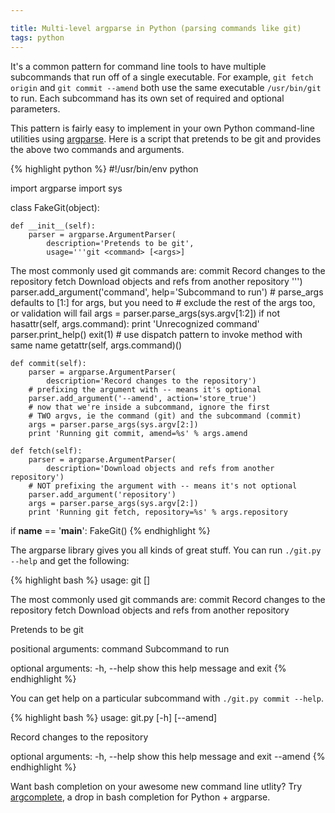 ```yaml
---

title: Multi-level argparse in Python (parsing commands like git)
tags: python
---
```


It's a common pattern for command line tools to have multiple subcommands that run off of a single executable. For example, `git fetch origin` and `git commit --amend` both use the same executable `/usr/bin/git` to run. Each subcommand has its own set of required and optional parameters.

This pattern is fairly easy to implement in your own Python command-line utilities using [argparse](http://docs.python.org/3.4/library/argparse.html). Here is a script that pretends to be git and provides the above two commands and arguments.

{% highlight python %}
#!/usr/bin/env python

import argparse
import sys


class FakeGit(object):

    def __init__(self):
        parser = argparse.ArgumentParser(
            description='Pretends to be git',
            usage='''git <command> [<args>]

The most commonly used git commands are:
   commit     Record changes to the repository
   fetch      Download objects and refs from another repository
''')
        parser.add_argument('command', help='Subcommand to run')
        # parse_args defaults to [1:] for args, but you need to
        # exclude the rest of the args too, or validation will fail
        args = parser.parse_args(sys.argv[1:2])
        if not hasattr(self, args.command):
            print 'Unrecognized command'
            parser.print_help()
            exit(1)
        # use dispatch pattern to invoke method with same name
        getattr(self, args.command)()

    def commit(self):
        parser = argparse.ArgumentParser(
            description='Record changes to the repository')
        # prefixing the argument with -- means it's optional
        parser.add_argument('--amend', action='store_true')
        # now that we're inside a subcommand, ignore the first
        # TWO argvs, ie the command (git) and the subcommand (commit)
        args = parser.parse_args(sys.argv[2:])
        print 'Running git commit, amend=%s' % args.amend

    def fetch(self):
        parser = argparse.ArgumentParser(
            description='Download objects and refs from another repository')
        # NOT prefixing the argument with -- means it's not optional
        parser.add_argument('repository')
        args = parser.parse_args(sys.argv[2:])
        print 'Running git fetch, repository=%s' % args.repository


if __name__ == '__main__':
    FakeGit()
{% endhighlight %}

The argparse library gives you all kinds of great stuff. You can run `./git.py --help` and get the following:

{% highlight bash %}
usage: git <command> [<args>]

The most commonly used git commands are:
   commit     Record changes to the repository
   fetch      Download objects and refs from another repository

Pretends to be git

positional arguments:
  command     Subcommand to run

optional arguments:
  -h, --help  show this help message and exit
{% endhighlight %}

You can get help on a particular subcommand with `./git.py commit --help`.

{% highlight bash %}
usage: git.py [-h] [--amend]

Record changes to the repository

optional arguments:
  -h, --help  show this help message and exit
  --amend
{% endhighlight %}

Want bash completion on your awesome new command line utlity? Try [argcomplete](https://github.com/kislyuk/argcomplete), a drop in bash completion for Python + argparse.
